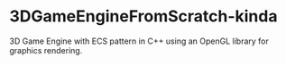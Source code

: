# 3DGameEngineFromScratch-kinda
3D Game Engine with ECS pattern in C++ using an OpenGL library for graphics rendering.

